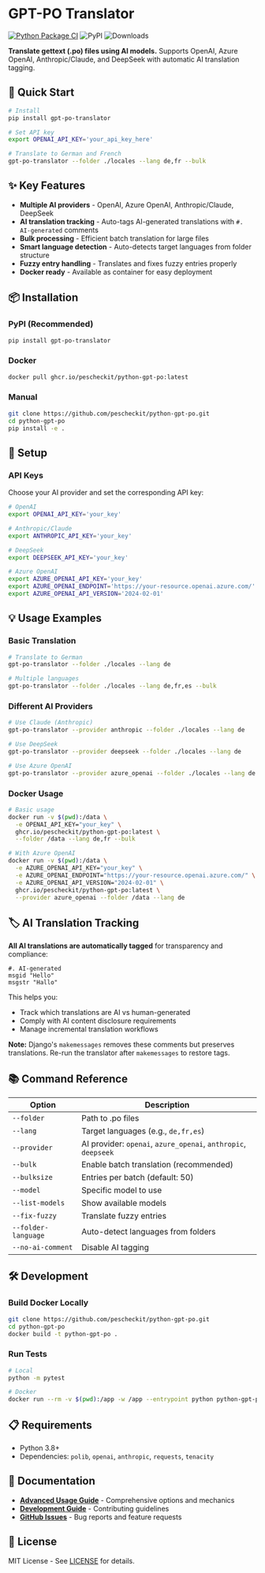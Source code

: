 # GPT-PO Translator

[![Python Package CI](https://github.com/pescheckit/python-gpt-po/actions/workflows/ci-cd.yml/badge.svg)](https://github.com/pescheckit/python-gpt-po/actions/workflows/ci-cd.yml)
![PyPI](https://img.shields.io/pypi/v/gpt-po-translator?label=gpt-po-translator)
![Downloads](https://pepy.tech/badge/gpt-po-translator)

**Translate gettext (.po) files using AI models.** Supports OpenAI, Azure OpenAI, Anthropic/Claude, and DeepSeek with automatic AI translation tagging.

## 🚀 Quick Start

```bash
# Install
pip install gpt-po-translator

# Set API key
export OPENAI_API_KEY='your_api_key_here'

# Translate to German and French
gpt-po-translator --folder ./locales --lang de,fr --bulk
```

## ✨ Key Features

- **Multiple AI providers** - OpenAI, Azure OpenAI, Anthropic/Claude, DeepSeek
- **AI translation tracking** - Auto-tags AI-generated translations with `#. AI-generated` comments
- **Bulk processing** - Efficient batch translation for large files
- **Smart language detection** - Auto-detects target languages from folder structure
- **Fuzzy entry handling** - Translates and fixes fuzzy entries properly
- **Docker ready** - Available as container for easy deployment

## 📦 Installation

### PyPI (Recommended)
```bash
pip install gpt-po-translator
```

### Docker
```bash
docker pull ghcr.io/pescheckit/python-gpt-po:latest
```

### Manual
```bash
git clone https://github.com/pescheckit/python-gpt-po.git
cd python-gpt-po
pip install -e .
```

## 🔧 Setup

### API Keys

Choose your AI provider and set the corresponding API key:

```bash
# OpenAI
export OPENAI_API_KEY='your_key'

# Anthropic/Claude
export ANTHROPIC_API_KEY='your_key'

# DeepSeek
export DEEPSEEK_API_KEY='your_key'

# Azure OpenAI
export AZURE_OPENAI_API_KEY='your_key'
export AZURE_OPENAI_ENDPOINT='https://your-resource.openai.azure.com/'
export AZURE_OPENAI_API_VERSION='2024-02-01'
```

## 💡 Usage Examples

### Basic Translation
```bash
# Translate to German
gpt-po-translator --folder ./locales --lang de

# Multiple languages
gpt-po-translator --folder ./locales --lang de,fr,es --bulk
```

### Different AI Providers
```bash
# Use Claude (Anthropic)
gpt-po-translator --provider anthropic --folder ./locales --lang de

# Use DeepSeek
gpt-po-translator --provider deepseek --folder ./locales --lang de

# Use Azure OpenAI
gpt-po-translator --provider azure_openai --folder ./locales --lang de
```

### Docker Usage
```bash
# Basic usage
docker run -v $(pwd):/data \
  -e OPENAI_API_KEY="your_key" \
  ghcr.io/pescheckit/python-gpt-po:latest \
  --folder /data --lang de,fr --bulk

# With Azure OpenAI
docker run -v $(pwd):/data \
  -e AZURE_OPENAI_API_KEY="your_key" \
  -e AZURE_OPENAI_ENDPOINT="https://your-resource.openai.azure.com/" \
  -e AZURE_OPENAI_API_VERSION="2024-02-01" \
  ghcr.io/pescheckit/python-gpt-po:latest \
  --provider azure_openai --folder /data --lang de
```

## 🏷️ AI Translation Tracking

**All AI translations are automatically tagged** for transparency and compliance:

```po
#. AI-generated
msgid "Hello"
msgstr "Hallo"
```

This helps you:
- Track which translations are AI vs human-generated
- Comply with AI content disclosure requirements
- Manage incremental translation workflows

**Note:** Django's `makemessages` removes these comments but preserves translations. Re-run the translator after `makemessages` to restore tags.

## 📚 Command Reference

| Option | Description |
|--------|-------------|
| `--folder` | Path to .po files |
| `--lang` | Target languages (e.g., `de,fr,es`) |
| `--provider` | AI provider: `openai`, `azure_openai`, `anthropic`, `deepseek` |
| `--bulk` | Enable batch translation (recommended) |
| `--bulksize` | Entries per batch (default: 50) |
| `--model` | Specific model to use |
| `--list-models` | Show available models |
| `--fix-fuzzy` | Translate fuzzy entries |
| `--folder-language` | Auto-detect languages from folders |
| `--no-ai-comment` | Disable AI tagging |

## 🛠️ Development

### Build Docker Locally
```bash
git clone https://github.com/pescheckit/python-gpt-po.git
cd python-gpt-po
docker build -t python-gpt-po .
```

### Run Tests
```bash
# Local
python -m pytest

# Docker
docker run --rm -v $(pwd):/app -w /app --entrypoint python python-gpt-po -m pytest -v
```

## 📋 Requirements

- Python 3.8+ 
- Dependencies: `polib`, `openai`, `anthropic`, `requests`, `tenacity`

## 📖 Documentation

- **[Advanced Usage Guide](docs/usage.md)** - Comprehensive options and mechanics
- **[Development Guide](docs/development.md)** - Contributing guidelines
- **[GitHub Issues](https://github.com/pescheckit/python-gpt-po/issues)** - Bug reports and feature requests

## 📄 License

MIT License - See [LICENSE](LICENSE) for details.